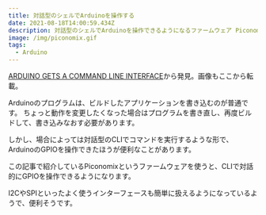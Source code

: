 ```yaml
---
title: 対話型のシェルでArduinoを操作する
date: 2021-08-18T14:00:59.434Z
description: 対話型のシェルでArduinoを操作できるようになるファームウェア Piconomixを紹介します。
image: /img/piconomix.gif
tags:
  - Arduino
---
```

[ARDUINO GETS A COMMAND LINE INTERFACE](https://hackaday.com/2018/11/10/arduino-gets-a-command-line-interface/)から発見。画像もここから転載。

Arduinoのプログラムは、ビルドしたアプリケーションを書き込むのが普通です。
ちょっと動作を変更したくなった場合はプログラムを書き直し、再度ビルドして、書き込みなおす必要があります。


しかし、場合によっては対話型のCLIでコマンドを実行するような形で、ArduinoのGPIOを操作できたほうが便利なことがあります。


この記事で紹介しているPiconomixというファームウェアを使うと、CLIで対話的にGPIOを操作できるようになります。


I2CやSPIといったよく使うインターフェースも簡単に扱えるようになっているようで、便利そうです。

